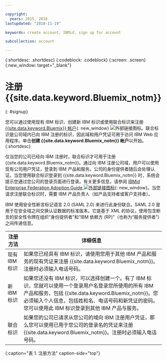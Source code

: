 ```yaml
---

copyright:
  years: 2015, 2018
lastupdated: "2018-11-19"

keywords: create account, IBMid, sign up for account

subcollection: account

---
```


{:shortdesc: .shortdesc}
{:codeblock: .codeblock}
{:screen: .screen}
{:new_window: target="_blank"}


# 注册 {{site.data.keyword.Bluemix_notm}}
{: #signup}

您可以通过使用现有 IBM 标识、创建新 IBM 标识或使用联合标识来注册 [{{site.data.keyword.Bluemix}} 帐户](https://cloud.ibm.com){: new_window} ![外部链接图标](../icons/launch-glyph.svg "外部链接图标")。联合标识是公司域内已向 IBM 注册的标识，因此域和用户凭证可用于访问 IBM Web 应用程序。单击**创建 {{site.data.keyword.Bluemix_notm}} 帐户**以开始。
{:shortdesc}

仅当您的公司已经向 IBM 注册时，联合标识才可用于注册 {{site.data.keyword.Bluemix_notm}}。通过向 IBM 注册公司域，用户可以使用现有公司用户凭证，登录到 IBM 产品和服务。公司的身份提供者随后会处理认证。当您使用联合标识登录到 {{site.data.keyword.Bluemix_notm}} 时，系统会提示您通过您公司的登录页面进行登录。有关更多信息，请参阅 [IBMid Enterprise Federation Adoption Guide ![外部链接图标](../icons/launch-glyph.svg)](https://ibm.box.com/v/IBMid-Federation-Guide){: new_window}。当您请求注册联合标识时，需要 IBM 产品负责人（如产品支持者或客户支持者）。

IBM 使用安全性断言标记语言 2.0 (SAML 2.0) 来进行此身份联合。SAML 2.0 是用于在安全域之间交换认证数据的标准版本。它是基于 XML 的协议，使用包含断言的安全性令牌在组织“身份提供者”和“IBM 依赖方 (RP)”（也称为“服务提供者”）之间传递信息。

|注册方法|详细信息|    
|-----------------|---------|
|现有 IBM 标识|如果您已经具有 IBM 标识，请使用您用于其他 IBM 产品和服务的现有凭证来注册 {{site.data.keyword.Bluemix_notm}}。注册时必须输入电话号码。|
|新 IBM 标识|如果您还没有 IBM 标识，可以选择创建一个。有了 IBM 标识，您就可以使用一个登录用户名登录您所使用的所有 IBM 产品和服务，包括 {{site.data.keyword.Bluemix_notm}}。您必须输入个人信息，包括姓和名、电话号码和新凭证的密码。您可以使用此 IBM 标识登录到其他 IBM 产品与服务。|
|联合标识|如果您的公司已请求从您公司的域向 IBM 注册用户凭证，那么您可以使用已用于您公司的登录名的凭证来注册 {{site.data.keyword.Bluemix_notm}}。注册时必须输入电话号码。|
{:caption="表 1. 注册方法" caption-side="top"}
